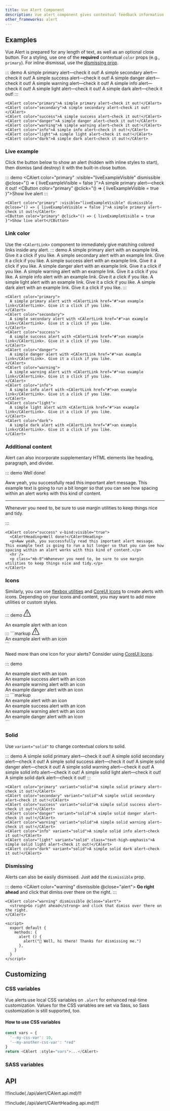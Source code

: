```yaml
---
title: Vue Alert Component
description: Vue alert component gives contextual feedback information for common user operations. The alert component is delivered with a bunch of usable and adjustable alert messages.
other_frameworks: alert
---
```


## Examples

Vue Alert is prepared for any length of text, as well as an optional close button. For a styling, use one of the **required** contextual `color` props (e.g., `primary`). For inline dismissal, use the [dismissing prop](#dismissing).

::: demo
<CAlert color="primary">A simple primary alert—check it out!</CAlert>
<CAlert color="secondary">A simple secondary alert—check it out!</CAlert>
<CAlert color="success">A simple success alert—check it out!</CAlert>
<CAlert color="danger">A simple danger alert—check it out!</CAlert>
<CAlert color="warning">A simple warning alert—check it out!</CAlert>
<CAlert color="info">A simple info alert—check it out!</CAlert>
<CAlert color="light">A simple light alert—check it out!</CAlert>
<CAlert color="dark">A simple dark alert—check it out!</CAlert>
:::
```markup
<CAlert color="primary">A simple primary alert—check it out!</CAlert>
<CAlert color="secondary">A simple secondary alert—check it out!</CAlert>
<CAlert color="success">A simple success alert—check it out!</CAlert>
<CAlert color="danger">A simple danger alert—check it out!</CAlert>
<CAlert color="warning">A simple warning alert—check it out!</CAlert>
<CAlert color="info">A simple info alert—check it out!</CAlert>
<CAlert color="light">A simple light alert—check it out!</CAlert>
<CAlert color="dark">A simple dark alert—check it out!</CAlert>
```

### Live example

Click the button below to show an alert (hidden with inline styles to start), then dismiss (and destroy) it with the built-in close button.

::: demo
<CAlert color="primary" :visible="liveExampleVisible" dismissible @close="() => { liveExampleVisible = false }">A simple primary alert—check it out!</CAlert>
<CButton color="primary" @click="() => { liveExampleVisible = true }">Show live alert</CButton>
:::
```markup
<CAlert color="primary" :visible="liveExampleVisible" dismissible @close="() => { liveExampleVisible = false }">A simple primary alert—check it out!</CAlert>
<CButton color="primary" @click="() => { liveExampleVisible = true }">Show live alert</CButton>
```

### Link color

Use the `<CAlertLink>` component to immediately give matching colored links inside any alert.
::: demo
<CAlert color="primary">
  A simple primary alert with <CAlertLink href="#">an example link</CAlertLink>. Give it a click if you like.
</CAlert>
<CAlert color="secondary">
  A simple secondary alert with <CAlertLink href="#">an example link</CAlertLink>. Give it a click if you like.
</CAlert>
<CAlert color="success">
  A simple success alert with <CAlertLink href="#">an example link</CAlertLink>. Give it a click if you like.
</CAlert>
<CAlert color="danger">
  A simple danger alert with <CAlertLink href="#">an example link</CAlertLink>. Give it a click if you like.
</CAlert>
<CAlert color="warning">
  A simple warning alert with <CAlertLink href="#">an example link</CAlertLink>. Give it a click if you like.
</CAlert>
<CAlert color="info">
  A simple info alert with <CAlertLink href="#">an example link</CAlertLink>. Give it a click if you like.
</CAlert>
<CAlert color="light">
  A simple light alert with <CAlertLink href="#">an example link</CAlertLink>. Give it a click if you like.
</CAlert>
<CAlert color="dark">
  A simple dark alert with <CAlertLink href="#">an example link</CAlertLink>. Give it a click if you like.
</CAlert>
:::

```markup
<CAlert color="primary">
  A simple primary alert with <CAlertLink href="#">an example link</CAlertLink>. Give it a click if you like.
</CAlert>
<CAlert color="secondary">
  A simple secondary alert with <CAlertLink href="#">an example link</CAlertLink>. Give it a click if you like.
</CAlert>
<CAlert color="success">
  A simple success alert with <CAlertLink href="#">an example link</CAlertLink>. Give it a click if you like.
</CAlert>
<CAlert color="danger">
  A simple danger alert with <CAlertLink href="#">an example link</CAlertLink>. Give it a click if you like.
</CAlert>
<CAlert color="warning">
  A simple warning alert with <CAlertLink href="#">an example link</CAlertLink>. Give it a click if you like.
</CAlert>
<CAlert color="info">
  A simple info alert with <CAlertLink href="#">an example link</CAlertLink>. Give it a click if you like.
</CAlert>
<CAlert color="light">
  A simple light alert with <CAlertLink href="#">an example link</CAlertLink>. Give it a click if you like.
</CAlert>
<CAlert color="dark">
  A simple dark alert with <CAlertLink href="#">an example link</CAlertLink>. Give it a click if you like.
</CAlert>
```

### Additional content

Alert can also incorporate supplementary HTML elements like heading, paragraph, and divider.

::: demo
<CAlert color="success">
  <CAlertHeading>Well done!</CAlertHeading>
  <p>Aww yeah, you successfully read this important alert message. This example text is going to run a bit longer so that you can see how spacing within an alert works with this kind of content.</p>
  <hr />
  <p class="mb-0">Whenever you need to, be sure to use margin utilities to keep things nice and tidy.</p>
</CAlert>
:::

```markup
<CAlert color="success" v-bind:visible="true">
  <CAlertHeading>Well done!</CAlertHeading>
  <p>Aww yeah, you successfully read this important alert message. This example text is going to run a bit longer so that you can see how spacing within an alert works with this kind of content.</p>
  <hr />
  <p class="mb-0">Whenever you need to, be sure to use margin utilities to keep things nice and tidy.</p>
</CAlert>
```
### Icons

Similarly, you can use [flexbox utilities](https//coreui.io/docs/4.0/utilities/flex") and [CoreUI Icons](https://icons.coreui.io) to create alerts with icons. Depending on your icons and content, you may want to add more utilities or custom styles.

::: demo
<CAlert color="primary" class="d-flex align-items-center">
  <svg class="flex-shrink-0 me-2" width="24" height="24" viewBox="0 0 512 512">
    <rect width="32" height="176" x="240" y="176" fill="var(--ci-primary-color, currentColor)" class="ci-primary"></rect><rect width="32" height="32" x="240" y="384" fill="var(--ci-primary-color, currentColor)" class="ci-primary"></rect><path fill="var(--ci-primary-color, currentColor)" d="M274.014,16H237.986L16,445.174V496H496V445.174ZM464,464H48V452.959L256,50.826,464,452.959Z" class="ci-primary"></path>
  </svg>
  <div>
    An example alert with an icon
  </div>
</CAlert>
:::
```markup
<CAlert color="primary" class="d-flex align-items-center">
  <svg class="flex-shrink-0 me-2" width="24" height="24" viewBox="0 0 512 512">
    <rect width="32" height="176" x="240" y="176" fill="var(--ci-primary-color, currentColor)" class="ci-primary"></rect><rect width="32" height="32" x="240" y="384" fill="var(--ci-primary-color, currentColor)" class="ci-primary"></rect><path fill="var(--ci-primary-color, currentColor)" d="M274.014,16H237.986L16,445.174V496H496V445.174ZM464,464H48V452.959L256,50.826,464,452.959Z" class="ci-primary"></path>
  </svg>
  <div>
    An example alert with an icon
  </div>
</CAlert>
```

Need more than one icon for your alerts? Consider using [CoreUI Icons](https://icons.coreui.io).

::: demo
<CAlert color="primary" class="d-flex align-items-center">
  <CIcon icon="cil-info" class="flex-shrink-0 me-2" width="24" height="24" />
  <div>
    An example alert with an icon
  </div>
</CAlert>
<CAlert color="success" class="d-flex align-items-center">
  <CIcon icon="cil-check-circle" class="flex-shrink-0 me-2" width="24" height="24" />
  <div>
    An example success alert with an icon
  </div>
</CAlert>
<CAlert color="warning" class="d-flex align-items-center">
  <CIcon icon="cil-warning" class="flex-shrink-0 me-2" width="24" height="24" />
  <div>
    An example warning alert with an icon
  </div>
</CAlert>
<CAlert color="danger" class="d-flex align-items-center">
  <CIcon icon="cil-burn" class="flex-shrink-0 me-2" width="24" height="24" />
  <div>
    An example danger alert with an icon
  </div>
</CAlert>
:::
```markup
<CAlert color="primary" class="d-flex align-items-center">
  <CIcon icon="cil-info" class="flex-shrink-0 me-2" width="24" height="24" />
  <div>
    An example alert with an icon
  </div>
</CAlert>
<CAlert color="success" class="d-flex align-items-center">
  <CIcon icon="cil-check-circle" class="flex-shrink-0 me-2" width="24" height="24" />
  <div>
    An example success alert with an icon
  </div>
</CAlert>
<CAlert color="warning" class="d-flex align-items-center">
  <CIcon icon="cil-warning" class="flex-shrink-0 me-2" width="24" height="24" />
  <div>
    An example warning alert with an icon
  </div>
</CAlert>
<CAlert color="danger" class="d-flex align-items-center">
  <CIcon icon="cil-burn" class="flex-shrink-0 me-2" width="24" height="24" />
  <div>
    An example danger alert with an icon
  </div>
</CAlert>
```

### Solid

Use `variant="solid"` to change contextual colors to solid.

::: demo
<CAlert color="primary" variant="solid">A simple solid primary alert—check it out!</CAlert>
<CAlert color="secondary" variant="solid">A simple solid secondary alert—check it out!</CAlert>
<CAlert color="success" variant="solid">A simple solid success alert—check it out!</CAlert>
<CAlert color="danger" variant="solid">A simple solid danger alert—check it out!</CAlert>
<CAlert color="warning" variant="solid">A simple solid warning alert—check it out!</CAlert>
<CAlert color="info" variant="solid">A simple solid info alert—check it out!</CAlert>
<CAlert color="light" variant="solid" class="text-high-emphasis">A simple solid light alert—check it out!</CAlert>
<CAlert color="dark" variant="solid">A simple solid dark alert—check it out!</CAlert>
:::

```markup
<CAlert color="primary" variant="solid">A simple solid primary alert—check it out!</CAlert>
<CAlert color="secondary" variant="solid">A simple solid secondary alert—check it out!</CAlert>
<CAlert color="success" variant="solid">A simple solid success alert—check it out!</CAlert>
<CAlert color="danger" variant="solid">A simple solid danger alert—check it out!</CAlert>
<CAlert color="warning" variant="solid">A simple solid warning alert—check it out!</CAlert>
<CAlert color="info" variant="solid">A simple solid info alert—check it out!</CAlert>
<CAlert color="light" variant="solid" class="text-high-emphasis">A simple solid light alert—check it out!</CAlert>
<CAlert color="dark" variant="solid">A simple solid dark alert—check it out!</CAlert>
```

### Dismissing

Alerts can also be easily dismissed. Just add the `dismissible` prop.

::: demo
<CAlert color="warning" dismissible @close="alert">
  <strong>Go right ahead</strong> and click that dimiss over there on the right.
</CAlert>
:::

```markup
<CAlert color="warning" dismissible @close="alert">
  <strong>Go right ahead</strong> and click that dimiss over there on the right.
</CAlert>

<script>
  export default {
    methods: {
      alert () {
        alert("👋 Well, hi there! Thanks for dismissing me.")
      },
    }
  }
</script>
```

<script>
  export default {
    data() {
      return { 
        liveExampleVisible: false,
      }
    },
    methods: {
      alert () {
        alert("👋 Well, hi there! Thanks for dismissing me.")
      },
    }
  }
</script>

## Customizing

### CSS variables

Vue alerts use local CSS variables on `.alert` for enhanced real-time customization. Values for the CSS variables are set via Sass, so Sass customization is still supported, too.

<ScssDocs file="_alert.scss" capture="alert-css-vars"/>

#### How to use CSS variables

```js
const vars = { 
  '--my-css-var': 10,
  '--my-another-css-var': "red" 
}
return <CAlert :style="vars">...</CAlert>
```

### SASS variables

<ScssDocs file="_variables.scss" capture="alert-variables" />

## API

!!!include(./api/alert/CAlert.api.md)!!!

!!!include(./api/alert/CAlertHeading.api.md)!!!